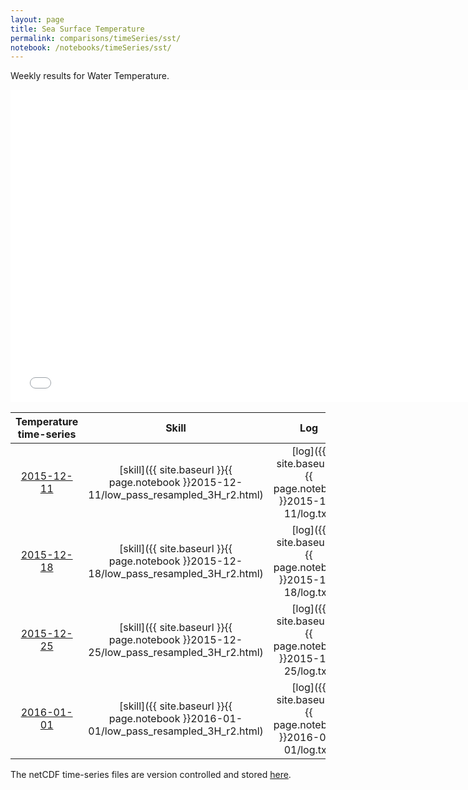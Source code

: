 ```yaml
---
layout: page
title: Sea Surface Temperature
permalink: comparisons/timeSeries/sst/
notebook: /notebooks/timeSeries/sst/
---
```


Weekly results for Water Temperature.

<iframe width="750" height="500" frameBorder="0" src="{{ site.baseurl }}{{ page.notebook }}2016-01-01/mapa.html" name="iframe"> <p>Your browser does not support iframes.</p> </iframe>


| Temperature time-series                                                                            | Skill                                                                | Log                                                            |
|:--------------------------------------------------------------------------------------------------:|:--------------------------------------------------------------------:|:--------------------------------------------------------------:|
| <a href="{{ site.baseurl }}{{ page.notebook }}2015-12-11/mapa.html" target="iframe">2015-12-11</a> | [skill]({{ site.baseurl }}{{ page.notebook }}2015-12-11/low_pass_resampled_3H_r2.html)  | [log]({{ site.baseurl }}{{ page.notebook }}2015-12-11/log.txt) |
| <a href="{{ site.baseurl }}{{ page.notebook }}2015-12-18/mapa.html" target="iframe">2015-12-18</a> | [skill]({{ site.baseurl }}{{ page.notebook }}2015-12-18/low_pass_resampled_3H_r2.html)  | [log]({{ site.baseurl }}{{ page.notebook }}2015-12-18/log.txt) |
| <a href="{{ site.baseurl }}{{ page.notebook }}2015-12-25/mapa.html" target="iframe">2015-12-25</a> | [skill]({{ site.baseurl }}{{ page.notebook }}2015-12-25/low_pass_resampled_3H_r2.html)  | [log]({{ site.baseurl }}{{ page.notebook }}2015-12-25/log.txt) |
| <a href="{{ site.baseurl }}{{ page.notebook }}2016-01-01/mapa.html" target="iframe">2016-01-01</a> | [skill]({{ site.baseurl }}{{ page.notebook }}2016-01-01/low_pass_resampled_3H_r2.html)  | [log]({{ site.baseurl }}{{ page.notebook }}2016-01-01/log.txt) |

The netCDF time-series files are version controlled and stored [here](https://github.com/ocefpaf/secoora/tree/gh-pages/notebooks/timeSeries/sst).
